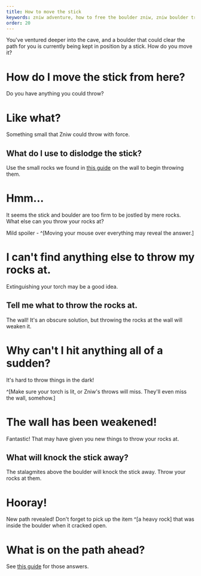 ```yaml
---
title: How to move the stick
keywords: zniw adventure, how to free the boulder zniw, zniw boulder trap
order: 20
---
```


You've ventured deeper into the cave, and a boulder that could clear the path for you is currently being kept in position by a stick. How do you move it?

# How do I move the stick from here?
Do you have anything you could throw?

# Like what?
Something small that Zniw could throw with force.

## What do I use to dislodge the stick?
Use the small rocks we found in [this guide](acrossthechasm.md) on the wall to begin throwing them.

# Hmm...
It seems the stick and boulder are too firm to be jostled by mere rocks. What else can you throw your rocks at?

Mild spoiler - ^[Moving your mouse over everything may reveal the answer.]

# I can't find anything else to throw my rocks at.
Extinguishing your torch may be a good idea.

## Tell me what to throw the rocks at.
The wall! It's an obscure solution, but throwing the rocks at the wall will weaken it.

# Why can't I hit anything all of a sudden?
It's hard to throw things in the dark!

^[Make sure your torch is lit, or Zniw's throws will miss. They'll even miss the wall, somehow.]

# The wall has been weakened!
Fantastic! That may have given you new things to throw your rocks at.

## What will knock the stick away?
The stalagmites above the boulder will knock the stick away. Throw your rocks at them.

# Hooray!
New path revealed! Don't forget to pick up the item ^[a heavy rock] that was inside the boulder when it cracked open.

# What is on the path ahead?
See [this guide](leaving.md) for those answers.